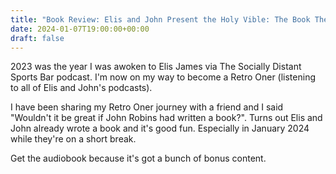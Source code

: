 ```yaml
---
title: "Book Review: Elis and John Present the Holy Vible: The Book The Bible Could Have Been"
date: 2024-01-07T19:00:00+00:00
draft: false
---
```


2023 was the year I was awoken to Elis James via The Socially Distant Sports Bar podcast. I'm now on my way to become a Retro Oner (listening to all of Elis and John's podcasts).

I have been sharing my Retro Oner journey with a friend and I said "Wouldn't it be great if John Robins had written a book?". Turns out Elis and John already wrote a book and it's good fun. Especially in January 2024 while they're on a short break.

Get the audiobook because it's got a bunch of bonus content.
